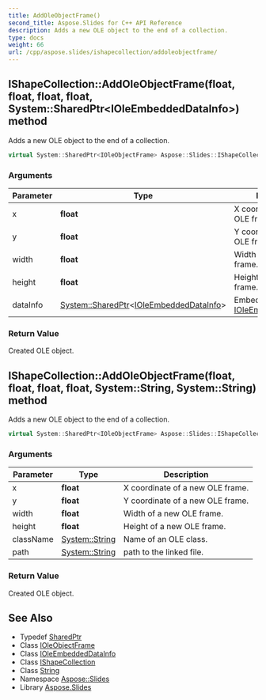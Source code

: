 ```yaml
---
title: AddOleObjectFrame()
second_title: Aspose.Slides for C++ API Reference
description: Adds a new OLE object to the end of a collection.
type: docs
weight: 66
url: /cpp/aspose.slides/ishapecollection/addoleobjectframe/
---
```

## IShapeCollection::AddOleObjectFrame(float, float, float, float, System::SharedPtr\<IOleEmbeddedDataInfo\>) method


Adds a new OLE object to the end of a collection.

```cpp
virtual System::SharedPtr<IOleObjectFrame> Aspose::Slides::IShapeCollection::AddOleObjectFrame(float x, float y, float width, float height, System::SharedPtr<IOleEmbeddedDataInfo> dataInfo)=0
```


### Arguments

| Parameter | Type | Description |
| --- | --- | --- |
| x | **float** | X coordinate of a new OLE frame. |
| y | **float** | Y coordinate of a new OLE frame. |
| width | **float** | Width of a new OLE frame. |
| height | **float** | Height of a new OLE frame. |
| dataInfo | [System::SharedPtr](../../../system/sharedptr/)\<[IOleEmbeddedDataInfo](../../ioleembeddeddatainfo/)\> | Embedded data info [IOleEmbeddedDataInfo](../../ioleembeddeddatainfo/). |

### Return Value

Created OLE object.

## IShapeCollection::AddOleObjectFrame(float, float, float, float, System::String, System::String) method


Adds a new OLE object to the end of a collection.

```cpp
virtual System::SharedPtr<IOleObjectFrame> Aspose::Slides::IShapeCollection::AddOleObjectFrame(float x, float y, float width, float height, System::String className, System::String path)=0
```


### Arguments

| Parameter | Type | Description |
| --- | --- | --- |
| x | **float** | X coordinate of a new OLE frame. |
| y | **float** | Y coordinate of a new OLE frame. |
| width | **float** | Width of a new OLE frame. |
| height | **float** | Height of a new OLE frame. |
| className | [System::String](../../../system/string/) | Name of an OLE class. |
| path | [System::String](../../../system/string/) | path to the linked file. |

### Return Value

Created OLE object.

## See Also

* Typedef [SharedPtr](../../system/sharedptr/)
* Class [IOleObjectFrame](../ioleobjectframe/)
* Class [IOleEmbeddedDataInfo](../ioleembeddeddatainfo/)
* Class [IShapeCollection](./)
* Class [String](../../system/string/)
* Namespace [Aspose::Slides](../)
* Library [Aspose.Slides](../../)